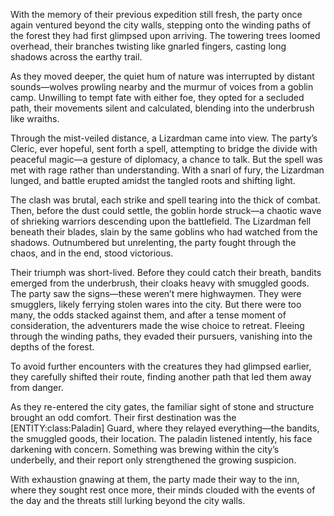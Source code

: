 <p>With the memory of their previous expedition still fresh, the party once again ventured beyond the city walls, stepping onto the winding paths of the forest they had first glimpsed upon arriving. The towering trees loomed overhead, their branches twisting like gnarled fingers, casting long shadows across the earthy trail.</p>

<p>As they moved deeper, the quiet hum of nature was interrupted by distant sounds—wolves prowling nearby and the murmur of voices from a goblin camp. Unwilling to tempt fate with either foe, they opted for a secluded path, their movements silent and calculated, blending into the underbrush like wraiths.</p>

<p>Through the mist-veiled distance, a Lizardman came into view. The party’s Cleric, ever hopeful, sent forth a spell, attempting to bridge the divide with peaceful magic—a gesture of diplomacy, a chance to talk. But the spell was met with rage rather than understanding. With a snarl of fury, the Lizardman lunged, and battle erupted amidst the tangled roots and shifting light.</p>

<p>The clash was brutal, each strike and spell tearing into the thick of combat. Then, before the dust could settle, the goblin horde struck—a chaotic wave of shrieking warriors descending upon the battlefield. The Lizardman fell beneath their blades, slain by the same goblins who had watched from the shadows. Outnumbered but unrelenting, the party fought through the chaos, and in the end, stood victorious.</p>

<p>Their triumph was short-lived. Before they could catch their breath, bandits emerged from the underbrush, their cloaks heavy with smuggled goods. The party saw the signs—these weren’t mere highwaymen. They were smugglers, likely ferrying stolen wares into the city. But there were too many, the odds stacked against them, and after a tense moment of consideration, the adventurers made the wise choice to retreat. Fleeing through the winding paths, they evaded their pursuers, vanishing into the depths of the forest.</p>

<p>To avoid further encounters with the creatures they had glimpsed earlier, they carefully shifted their route, finding another path that led them away from danger.</p>

<p>As they re-entered the city gates, the familiar sight of stone and structure brought an odd comfort. Their first destination was the [ENTITY:class:Paladin] Guard, where they relayed everything—the bandits, the smuggled goods, their location. The paladin listened intently, his face darkening with concern. Something was brewing within the city’s underbelly, and their report only strengthened the growing suspicion.</p>

<p>With exhaustion gnawing at them, the party made their way to the inn, where they sought rest once more, their minds clouded with the events of the day and the threats still lurking beyond the city walls.</p>
